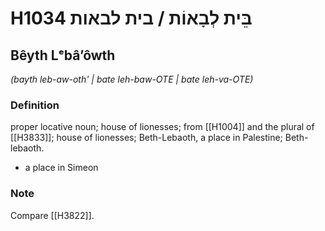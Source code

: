 # H1034 בֵּית לְבָאוֹת / בית לבאות

## Bêyth Lᵉbâʼôwth

_(bayth leb-aw-oth' | bate leh-baw-OTE | bate leh-va-OTE)_

### Definition

proper locative noun; house of lionesses; from [[H1004]] and the plural of [[H3833]]; house of lionesses; Beth-Lebaoth, a place in Palestine; Beth-lebaoth.

- a place in Simeon


### Note

Compare [[H3822]].

